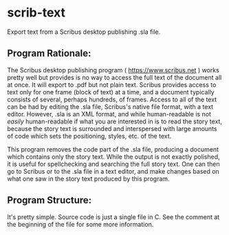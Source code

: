 # scrib-text
Export text from a Scribus desktop publishing .sla file.

Program Rationale:
------------------
The Scribus desktop publishing program ( https://www.scribus.net ) works pretty well but provides is no way to access the full text of the document all at once. It will export to .pdf but not plain text. Scribus provides access to text only for one frame (block of text) at a time, and a document typically consists of several, perhaps hundreds, of frames. Access to all of the text can be had by editing the .sla file, Scribus's native file format, with a text editor.  However, .sla is an XML format, and while human-readable is not *easily* human-readable if what you are interested in is to read the story text, because the story text is surrounded and interspersed with large amounts of code which sets the positioning, styles, etc. of the text.

This program removes the code part of the .sla file, producing a document  which contains only the story text.  While the output is not exactly polished, it is useful for spellchecking and searching the full story text. One can then go to Scribus or to the .sla file in a text editor, and make changes based on what one saw in the story text produced by this program.

Program Structure:
------------------

It's pretty simple. Source code is just a single file in C. See the comment at the beginning of the file for some more information. 
